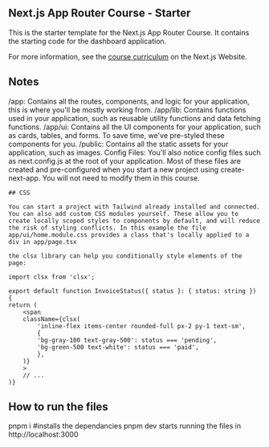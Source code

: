## Next.js App Router Course - Starter

This is the starter template for the Next.js App Router Course. It contains the starting code for the dashboard application.

For more information, see the [course curriculum](https://nextjs.org/learn) on the Next.js Website.

## Notes

/app: Contains all the routes, components, and logic for your application, this is where you'll be mostly working from.
/app/lib: Contains functions used in your application, such as reusable utility functions and data fetching functions.
/app/ui: Contains all the UI components for your application, such as cards, tables, and forms. To save time, we've pre-styled these components for you.
/public: Contains all the static assets for your application, such as images.
Config Files: You'll also notice config files such as next.config.js at the root of your application. Most of these files are created and pre-configured when you start a new project using create-next-app. You will not need to modify them in this course.

    ## CSS

    You can start a project with Tailwind already installed and connected. You can also add custom CSS modules yourself. These allow you to create locally scoped styles to components by default, and will reduce the risk of styling conflicts. In this example the file app/ui/home.module.css provides a class that's locally applied to a div in app/page.tsx

    the clsx library can help you conditionally style elements of the page:
     
    import clsx from 'clsx';
 
    export default function InvoiceStatus({ status }: { status: string }) {
    return (
        <span
        className={clsx(
            'inline-flex items-center rounded-full px-2 py-1 text-sm',
            {
            'bg-gray-100 text-gray-500': status === 'pending',
            'bg-green-500 text-white': status === 'paid',
            },
        )}
        >
        // ...
    )}

## How to run the files

pnpm i #installs the dependancies 
pnpm dev starts running the files in http://localhost:3000